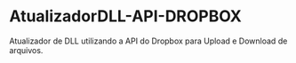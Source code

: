 # AtualizadorDLL-API-DROPBOX
Atualizador de DLL utilizando a API do Dropbox para Upload e Download de arquivos.
